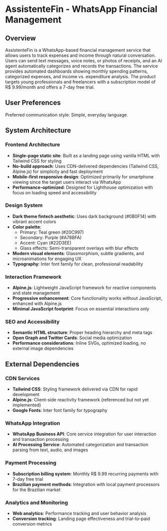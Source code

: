 # AssistenteFin - WhatsApp Financial Management

## Overview

AssistenteFin is a WhatsApp-based financial management service that allows users to track expenses and income through natural conversation. Users can send text messages, voice notes, or photos of receipts, and an AI agent automatically categorizes and records the transactions. The service provides automated dashboards showing monthly spending patterns, categorized expenses, and income vs. expenditure analysis. The product targets young professionals and freelancers with a subscription model of R$ 9.99/month and offers a 7-day free trial.

## User Preferences

Preferred communication style: Simple, everyday language.

## System Architecture

### Frontend Architecture
- **Single-page static site**: Built as a landing page using vanilla HTML with Tailwind CSS for styling
- **No-build approach**: Uses CDN-delivered dependencies (Tailwind CSS, Alpine.js) for simplicity and fast deployment
- **Mobile-first responsive design**: Optimized primarily for smartphone viewing since the target users interact via WhatsApp
- **Performance-optimized**: Designed for Lighthouse optimization with focus on loading speed and accessibility

### Design System
- **Dark theme fintech aesthetic**: Uses dark background (#0B0F14) with vibrant accent colors
- **Color palette**: 
  - Primary: Teal green (#20C997)
  - Secondary: Purple (#A78BFA) 
  - Accent: Cyan (#22D3EE)
  - Glass effects: Semi-transparent overlays with blur effects
- **Modern visual elements**: Glassmorphism, subtle gradients, and microanimations for engaging UX
- **Typography**: Inter font family for clean, professional readability

### Interaction Framework
- **Alpine.js**: Lightweight JavaScript framework for reactive components and state management
- **Progressive enhancement**: Core functionality works without JavaScript, enhanced with Alpine.js
- **Minimal JavaScript footprint**: Focus on essential interactions only

### SEO and Accessibility
- **Semantic HTML structure**: Proper heading hierarchy and meta tags
- **Open Graph and Twitter Cards**: Social media optimization
- **Performance considerations**: Inline SVGs, optimized loading, no external image dependencies

## External Dependencies

### CDN Services
- **Tailwind CSS**: Styling framework delivered via CDN for rapid development
- **Alpine.js**: Client-side reactivity framework (referenced but not yet implemented)
- **Google Fonts**: Inter font family for typography

### WhatsApp Integration
- **WhatsApp Business API**: Core service integration for user interaction and transaction processing
- **AI Processing Service**: Automated categorization and transaction parsing from text, audio, and images

### Payment Processing
- **Subscription billing system**: Monthly R$ 9.99 recurring payments with 7-day free trial
- **Brazilian payment methods**: Integration with local payment processors for the Brazilian market

### Analytics and Monitoring
- **Web analytics**: Performance tracking and user behavior analysis
- **Conversion tracking**: Landing page effectiveness and trial-to-paid conversion metrics